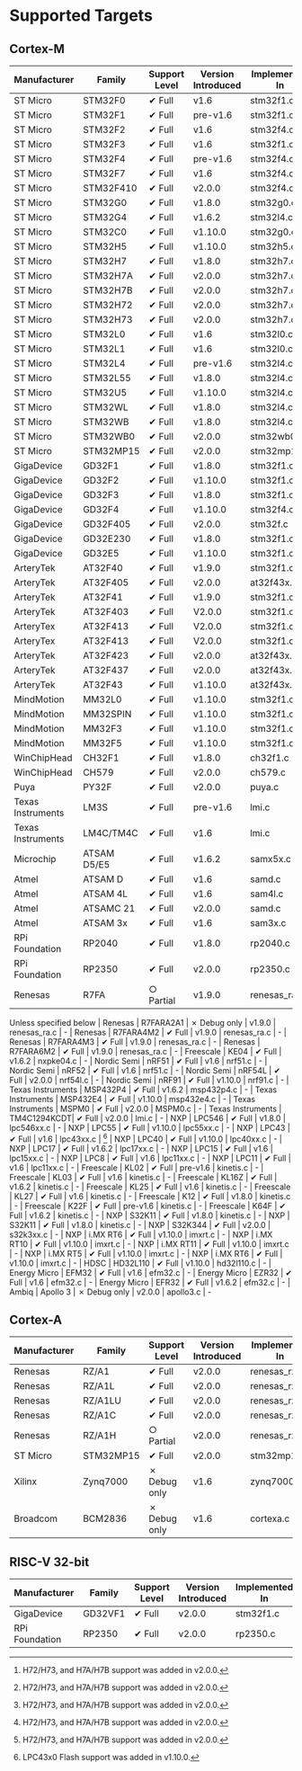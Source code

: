 # Supported Targets

## Cortex-M

| Manufacturer      | Family      | Support Level | Version Introduced | Implemented In | Notes
|-------------------|-------------|---------------|--------------------|----------------|------
| ST Micro          | STM32F0     | ✔ Full        | v1.6               | stm32f1.c      | -
| ST Micro          | STM32F1     | ✔ Full        | pre-v1.6           | stm32f1.c      | -
| ST Micro          | STM32F2     | ✔ Full        | v1.6               | stm32f4.c      | -
| ST Micro          | STM32F3     | ✔ Full        | v1.6               | stm32f1.c      | -
| ST Micro          | STM32F4     | ✔ Full        | pre-v1.6           | stm32f4.c      | -
| ST Micro          | STM32F7     | ✔ Full        | v1.6               | stm32f4.c      | -
| ST Micro          | STM32F410   | ✔ Full        | v2.0.0             | stm32f4.c      | -
| ST Micro          | STM32G0     | ✔ Full        | v1.8.0             | stm32g0.c      | -
| ST Micro          | STM32G4     | ✔ Full        | v1.6.2             | stm32l4.c      | -
| ST Micro          | STM32C0     | ✔ Full        | v1.10.0            | stm32g0.c      | -
| ST Micro          | STM32H5     | ✔ Full        | v1.10.0            | stm32h5.c      | -
| ST Micro          | STM32H7     | ✔ Full        | v1.8.0             | stm32h7.c      | [^1]
| ST Micro          | STM32H7A    | ✔ Full        | v2.0.0             | stm32h7.c      | [^1]
| ST Micro          | STM32H7B    | ✔ Full        | v2.0.0             | stm32h7.c      | [^1]
| ST Micro          | STM32H72    | ✔ Full        | v2.0.0             | stm32h7.c      | [^1]
| ST Micro          | STM32H73    | ✔ Full        | v2.0.0             | stm32h7.c      | [^1]
| ST Micro          | STM32L0     | ✔ Full        | v1.6               | stm32l0.c      | -
| ST Micro          | STM32L1     | ✔ Full        | v1.6               | stm32l0.c      | -
| ST Micro          | STM32L4     | ✔ Full        | pre-v1.6           | stm32l4.c      | -
| ST Micro          | STM32L55    | ✔ Full        | v1.8.0             | stm32l4.c      | -
| ST Micro          | STM32U5     | ✔ Full        | v1.10.0            | stm32l4.c      | -
| ST Micro          | STM32WL     | ✔ Full        | v1.8.0             | stm32l4.c      | -
| ST Micro          | STM32WB     | ✔ Full        | v1.8.0             | stm32l4.c      | -
| ST Micro          | STM32WB0    | ✔ Full        | v2.0.0             | stm32wb0.c     | -
| ST Micro          | STM32MP15   | ✔ Full        | v2.0.0             | stm32mp15.c    | -
| GigaDevice        | GD32F1      | ✔ Full        | v1.8.0             | stm32f1.c      | -
| GigaDevice        | GD32F2      | ✔ Full        | v1.10.0            | stm32f1.c      | -
| GigaDevice        | GD32F3      | ✔ Full        | v1.8.0             | stm32f1.c      | -
| GigaDevice        | GD32F4      | ✔ Full        | v1.10.0            | stm32f4.c      | -
| GigaDevice        | GD32F405    | ✔ Full        | v2.0.0             | stm32f.c       | -
| GigaDevice        | GD32E230    | ✔ Full        | v1.8.0             | stm32f1.c      | -
| GigaDevice        | GD32E5      | ✔ Full        | v1.10.0            | stm32f1.c      | -
| ArteryTek         | AT32F40     | ✔ Full        | v1.9.0             | stm32f1.c      | -
| ArteryTek         | AT32F405    | ✔ Full        | v2.0.0             | at32f43x.c     | -
| ArteryTek         | AT32F41     | ✔ Full        | v1.9.0             | stm32f1.c      | -
| ArteryTek         | AT32F403    | ✔ Full        | V2.0.0             | stm32f1.c      | -
| ArteryTex         | AT32F413    | ✔ Full        | V2.0.0             | stm32f1.c      | -
| ArteryTex         | AT32F413    | ✔ Full        | V2.0.0             | stm32f1.c      | -
| ArteryTek         | AT32F423    | ✔ Full        | v2.0.0             | at32f43x.c     | -
| ArteryTek         | AT32F437    | ✔ Full        | v2.0.0             | at32f43x.c     | -
| ArteryTek         | AT32F43     | ✔ Full        | v1.10.0            | at32f43x.c     | -
| MindMotion        | MM32L0      | ✔ Full        | v1.10.0            | stm32f1.c      | -
| MindMotion        | MM32SPIN    | ✔ Full        | v1.10.0            | stm32f1.c      | -
| MindMotion        | MM32F3      | ✔ Full        | v1.10.0            | stm32f1.c      | -
| MindMotion        | MM32F5      | ✔ Full        | v1.10.0            | stm32f1.c      | -
| WinChipHead       | CH32F1      | ✔ Full        | v1.8.0             | ch32f1.c       | -
| WinChipHead       | CH579       | ✔ Full        | v2.0.0             | ch579.c        | -
| Puya              | PY32F       | ✔ Full        | v2.0.0             | puya.c         | -
| Texas Instruments | LM3S        | ✔ Full        | pre-v1.6           | lmi.c          | -
| Texas Instruments | LM4C/TM4C   | ✔ Full        | v1.6               | lmi.c          | -
| Microchip         | ATSAM D5/E5 | ✔ Full        | v1.6.2             | samx5x.c       | -
| Atmel             | ATSAM D     | ✔ Full        | v1.6               | samd.c         | -
| Atmel             | ATSAM 4L    | ✔ Full        | v1.6               | sam4l.c        | -
| Atmel             | ATSAMC 21   | ✔ Full        | v2.0.0             | samd.c         | -
| Atmel             | ATSAM 3x    | ✔ Full        | v1.6               | sam3x.c        | -
| RPi Foundation    | RP2040      | ✔ Full        | v1.8.0             | rp2040.c       | -
| RPi Foundation    | RP2350      | ✔ Full        | v2.0.0             | rp2350.c       | -
| Renesas           | R7FA        | ○ Partial     | v1.9.0             | renesas_ra.c   | -
Unless specified below
| Renesas           | R7FARA2A1   | ✗ Debug only  | v1.9.0             | renesas_ra.c   | -
| Renesas           | R7FARA4M2   | ✔ Full        | v1.9.0             | renesas_ra.c   | -
| Renesas           | R7FARA4M3   | ✔ Full        | v1.9.0             | renesas_ra.c   | -
| Renesas           | R7FARA6M2   | ✔ Full        | v1.9.0             | renesas_ra.c   | -
| Freescale         | KE04        | ✔ Full        | v1.6.2             | nxpke04.c      | -
| Nordic Semi       | nRF51       | ✔ Full        | v1.6               | nrf51.c        | -
| Nordic Semi       | nRF52       | ✔ Full        | v1.6               | nrf51.c        | -
| Nordic Semi       | nRF54L      | ✔ Full        | v2.0.0             | nrf54l.c       | -
| Nordic Semi       | nRF91       | ✔ Full        | v1.10.0            | nrf91.c        | -
| Texas Instruments | MSP432P4    | ✔ Full        | v1.6.2             | msp432p4.c     | -
| Texas Instruments | MSP432E4    | ✔ Full        | v1.10.0            | msp432e4.c     | -
| Texas Instruments | MSPM0       | ✔ Full        | v2.0.0             | MSPM0.c        | -
| Texas Instruments | TM4C1294KCDT| ✔ Full        | v2.0.0             | lmi.c          | -
| NXP               | LPC546      | ✔ Full        | v1.8.0             | lpc546xx.c     | -
| NXP               | LPC55       | ✔ Full        | v1.10.0            | lpc55xx.c      | -
| NXP               | LPC43       | ✔ Full        | v1.6               | lpc43xx.c      | [^2]
| NXP               | LPC40       | ✔ Full        | v1.10.0            | lpc40xx.c      | -
| NXP               | LPC17       | ✔ Full        | v1.6.2             | lpc17xx.c      | -
| NXP               | LPC15       | ✔ Full        | v1.6               | lpc15xx.c      | -
| NXP               | LPC8        | ✔ Full        | v1.6               | lpc11xx.c      | -
| NXP               | LPC11       | ✔ Full        | v1.6               | lpc11xx.c      | -
| Freescale         | KL02        | ✔ Full        | pre-v1.6           | kinetis.c      | -
| Freescale         | KL03        | ✔ Full        | v1.6               | kinetis.c      | -
| Freescale         | KL16Z       | ✔ Full        | v1.6.2             | kinetis.c      | -
| Freescale         | KL25        | ✔ Full        | v1.6               | kinetis.c      | -
| Freescale         | KL27        | ✔ Full        | v1.6               | kinetis.c      | -
| Freescale         | K12         | ✔ Full        | v1.8.0             | kinetis.c      | -
| Freescale         | K22F        | ✔ Full        | pre-v1.6           | kinetis.c      | -
| Freescale         | K64F        | ✔ Full        | v1.6.2             | kinetis.c      | -
| NXP               | S32K11      | ✔ Full        | v1.8.0             | kinetis.c      | -
| NXP               | S32K11      | ✔ Full        | v1.8.0             | kinetis.c      | -
| NXP               | S32K344     | ✔ Full        | v2.0.0             | s32k3xx.c      | -
| NXP               | i.MX RT6    | ✔ Full        | v1.10.0            | imxrt.c        | -
| NXP               | i.MX RT10   | ✔ Full        | v1.10.0            | imxrt.c        | -
| NXP               | i.MX RT11   | ✔ Full        | v1.10.0            | imxrt.c        | -
| NXP               | i.MX RT5    | ✔ Full        | v1.10.0            | imxrt.c        | -
| NXP               | i.MX RT6    | ✔ Full        | v1.10.0            | imxrt.c        | -
| HDSC              | HD32L110    | ✔ Full        | v1.10.0            | hd32l110.c     | -
| Energy Micro      | EFM32       | ✔ Full        | v1.6               | efm32.c        | -
| Energy Micro      | EZR32       | ✔ Full        | v1.6               | efm32.c        | -
| Energy Micro      | EFR32       | ✔ Full        | v1.6.2             | efm32.c        | -
| Ambiq             | Apollo 3    | ✗ Debug only  | v2.0.0             | apollo3.c      | -

[^1]: H72/H73, and H7A/H7B support was added in v2.0.0.
[^2]: LPC43x0 Flash support was added in v1.10.0.

## Cortex-A

| Manufacturer      | Family      | Support Level | Version Introduced | Implemented In | Notes
|-------------------|-------------|---------------|--------------------|----------------|------
| Renesas           | RZ/A1       | ✔ Full        | v2.0.0             | renesas_rz.c   | -
| Renesas           | RZ/A1L      | ✔ Full        | v2.0.0             | renesas_rz.c   | -
| Renesas           | RZ/A1LU     | ✔ Full        | v2.0.0             | renesas_rz.c   | -
| Renesas           | RZ/A1C      | ✔ Full        | v2.0.0             | renesas_rz.c   | -
| Renesas           | RZ/A1H      | ○ Partial     | v2.0.0             | renesas_rz.c   | -
| ST Micro          | STM32MP15   | ✔ Full        | v2.0.0             | stm32mp15.c    | -
| Xilinx            | Zynq7000    | ✗ Debug only  | v1.6               | zynq7000.c     | -
| Broadcom          | BCM2836     | ✗ Debug only  | v1.6               | cortexa.c      | -

## RISC-V 32-bit

| Manufacturer      | Family      | Support Level | Version Introduced | Implemented In | Notes
|-------------------|-------------|---------------|--------------------|----------------|------
| GigaDevice        | GD32VF1     | ✔ Full        | v2.0.0             | stm32f1.c      | -
| RPi Foundation    | RP2350      | ✔ Full        | v2.0.0             | rp2350.c       | -
